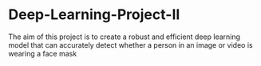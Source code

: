 # Deep-Learning-Project-II
The aim of this project is to create a robust and efficient deep learning model that can accurately detect whether a person in an image or video is wearing a face mask
